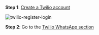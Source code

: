 **Step 1**: [Create a Twilio account](https://www.twilio.com/try-twilio)

![twilio-register-login](https://github.com/amiable-dev/whatsapp-bot-spike/assets/680360/5fa7b002-c3c6-4c36-89a1-388c6730415e)

**Step 2**: Go to the [Twilio WhatsApp section](https://www.twilio.com/whatsapp) 
